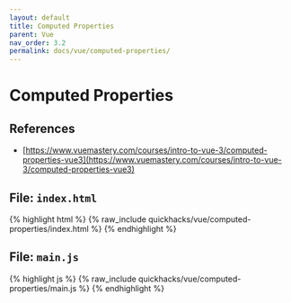 ```yaml
---
layout: default
title: Computed Properties
parent: Vue
nav_order: 3.2
permalink: docs/vue/computed-properties/
---
```


# Computed Properties

## References

- [https://www.vuemastery.com/courses/intro-to-vue-3/computed-properties-vue3](https://www.vuemastery.com/courses/intro-to-vue-3/computed-properties-vue3)

## File: `index.html`

{% highlight html %}
{% raw_include quickhacks/vue/computed-properties/index.html %}
{% endhighlight %}

## File: `main.js`

{% highlight js %}
{% raw_include quickhacks/vue/computed-properties/main.js %}
{% endhighlight %}
